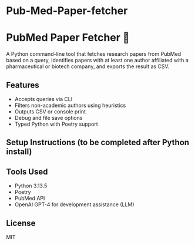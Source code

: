 # Pub-Med-Paper-fetcher
# PubMed Paper Fetcher 🧬

A Python command-line tool that fetches research papers from PubMed based on a query, identifies papers with at least one author affiliated with a pharmaceutical or biotech company, and exports the result as CSV.

## Features

- Accepts queries via CLI
- Filters non-academic authors using heuristics
- Outputs CSV or console print
- Debug and file save options
- Typed Python with Poetry support

## Setup Instructions (to be completed after Python install)

## Tools Used
- Python 3.13.5
- Poetry
- PubMed API
- OpenAI GPT-4 for development assistance (LLM)

## License
MIT
